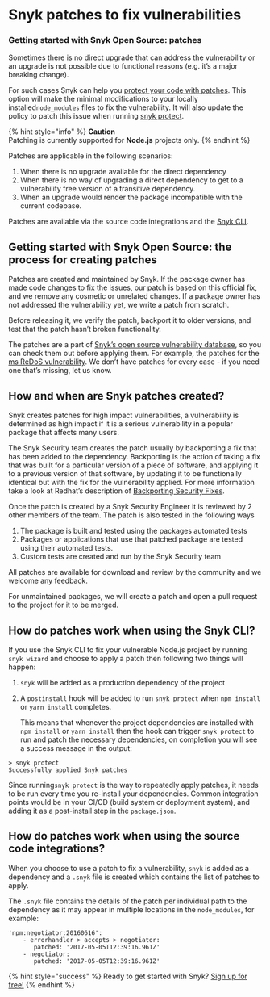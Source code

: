 # Snyk patches to fix vulnerabilities

### Getting started with Snyk Open Source: patches

Sometimes there is no direct upgrade that can address the vulnerability or an upgrade is not possible due to functional reasons \(e.g. it’s a major breaking change\).

For such cases Snyk can help you [protect your code with patches](https://docs.snyk.io/snyk-cli/secure-your-projects-in-the-long-term/protect-your-code-with-patches). This option will make the minimal modifications to your locally installed`node_modules` files to fix the vulnerability. It will also update the policy to patch this issue when running [snyk protect](https://snyk.io/docs/using-snyk#protect).

{% hint style="info" %}
**Caution**  
Patching is currently supported for **Node.js** projects only.
{% endhint %}

Patches are applicable in the following scenarios:

1. When there is no upgrade available for the direct dependency
2. When there is no way of upgrading a direct dependency to get to a vulnerability free version of a transitive dependency.
3. When an upgrade would render the package incompatible with the current codebase.

Patches are available via the source code integrations and the [Snyk CLI](https://support.snyk.io/hc/en-us/articles/360003812578-Our-full-CLI-reference).

## Getting started with Snyk Open Source: the process for creating patches

Patches are created and maintained by Snyk. If the package owner has made code changes to fix the issues, our patch is based on this official fix, and we remove any cosmetic or unrelated changes. If a package owner has not addressed the vulnerability yet, we write a patch from scratch.

Before releasing it, we verify the patch, backport it to older versions, and test that the patch hasn’t broken functionality.

The patches are a part of [Snyk’s open source vulnerability database](https://github.com/Snyk/vulndb/), so you can check them out before applying them. For example, the patches for the [ms ReDoS vulnerability](https://github.com/Snyk/vulndb/tree/master/data/npm/ms/20151024). We don’t have patches for every case - if you need one that’s missing, let us know.

## How and when are Snyk patches created?

Snyk creates patches for high impact vulnerabilities, a vulnerability is determined as high impact if it is a serious vulnerability in a popular package that affects many users.

The Snyk Security team creates the patch usually by backporting a fix that has been added to the dependency. Backporting is the action of taking a fix that was built for a particular version of a piece of software, and applying it to a previous version of that software, by updating it to be functionally identical but with the fix for the vulnerability applied. For more information take a look at Redhat’s description of [Backporting Security Fixes](https://access.redhat.com/security/updates/backporting).

Once the patch is created by a Snyk Security Engineer it is reviewed by 2 other members of the team. The patch is also tested in the following ways

1. The package is built and tested using the packages automated tests
2. Packages or applications that use that patched package are tested using their automated tests.
3. Custom tests are created and run by the Snyk Security team

All patches are available for download and review by the community and we welcome any feedback.

For unmaintained packages, we will create a patch and open a pull request to the project for it to be merged.

## How do patches work when using the Snyk CLI?

If you use the Snyk CLI to fix your vulnerable Node.js project by running `snyk wizard` and choose to apply a patch then following two things will happen:

1. `snyk` will be added as a production dependency of the project
2. A `postinstall` hook will be added to run `snyk protect` when `npm install` or `yarn install` completes.

   This means that whenever the project dependencies are installed with `npm install` or `yarn install` then the hook can trigger `snyk protect` to run and patch the necessary dependencies, on completion you will see a success message in the output:

```text
> snyk protect
Successfully applied Snyk patches
```

Since running`snyk protect` is the way to repeatedly apply patches, it needs to be run every time you re-install your dependencies. Common integration points would be in your CI/CD \(build system or deployment system\), and adding it as a post-install step in the `package.json`.

## How do patches work when using the source code integrations?

When you choose to use a patch to fix a vulnerability, `snyk` is added as a dependency and a `.snyk` file is created which contains the list of patches to apply.

The `.snyk` file contains the details of the patch per individual path to the dependency as it may appear in multiple locations in the `node_modules`, for example:

```text
'npm:negotiator:20160616':
    - errorhandler > accepts > negotiator:
       patched: '2017-05-05T12:39:16.961Z'
    - negotiator: 
       patched: '2017-05-05T12:39:16.961Z'
```

{% hint style="success" %}
Ready to get started with Snyk? [Sign up for free!](https://snyk.io/login?cta=sign-up&loc=footer&page=support_docs_page)
{% endhint %}

